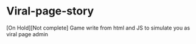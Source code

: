 # Viral-page-story
[On Hold][Not complete] Game write from html and JS to simulate you as viral page admin
